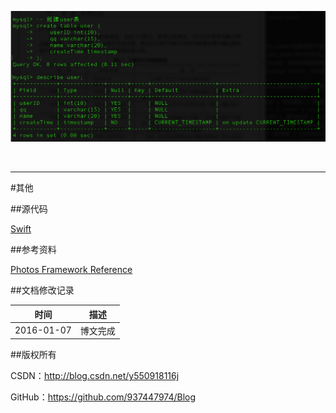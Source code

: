 
![](https://raw.githubusercontent.com/937447974/Blog/master/Resources/2015111101.png)

&#160;

----------

#其他

##源代码

[Swift](https://github.com/937447974/Swift)

##参考资料

[Photos Framework Reference](https://developer.apple.com/library/ios/documentation/Photos/Reference/Photos_Framework/index.html)

##文档修改记录

| 时间 | 描述 |
| ---- | ---- |
| 2016-01-07 | 博文完成 |

##版权所有

CSDN：http://blog.csdn.net/y550918116j

GitHub：https://github.com/937447974/Blog